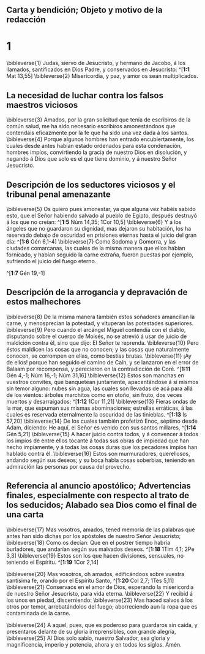 ## Carta y bendición; Objeto y motivo de la redacción
# 1 
\bibleverse{1} Judas, siervo de Jesucristo, y hermano de Jacobo, á los llamados, santificados en Dios Padre, y conservados en Jesucristo: ^[**1:1** Mat 13,55] \bibleverse{2} Misericordia, y paz, y amor os sean multiplicados. 




## La necesidad de luchar contra los falsos maestros viciosos
\bibleverse{3} Amados, por la gran solicitud que tenía de escribiros de la común salud, me ha sido necesario escribiros amonestándoos que contendáis eficazmente por la fe que ha sido una vez dada á los santos. \bibleverse{4} Porque algunos hombres han entrado encubiertamente, los cuales desde antes habían estado ordenados para esta condenación, hombres impíos, convirtiendo la gracia de nuestro Dios en disolución, y negando á Dios que solo es el que tiene dominio, y á nuestro Señor Jesucristo. 





## Descripción de los seductores viciosos y el tribunal penal amenazante
\bibleverse{5} Os quiero pues amonestar, ya que alguna vez habéis sabido esto, que el Señor habiendo salvado al pueblo de Egipto, después destruyó á los que no creían: ^[**1:5** Núm 14,35; 1Cor 10,5] \bibleverse{6} Y á los ángeles que no guardaron su dignidad, mas dejaron su habitación, los ha reservado debajo de oscuridad en prisiones eternas hasta el juicio del gran día: ^[**1:6** Gén 6,1-4] \bibleverse{7} Como Sodoma y Gomorra, y las ciudades comarcanas, las cuales de la misma manera que ellos habían fornicado, y habían seguido la carne extraña, fueron puestas por ejemplo, sufriendo el juicio del fuego eterno. 

^[**1:7** Gén 19,-1] 
  

## Descripción de la arrogancia y depravación de estos malhechores
\bibleverse{8} De la misma manera también estos soñadores amancillan la carne, y menosprecian la potestad, y vituperan las potestades superiores. \bibleverse{9} Pero cuando el arcángel Miguel contendía con el diablo, disputando sobre el cuerpo de Moisés, no se atrevió á usar de juicio de maldición contra él, sino que dijo: El Señor te reprenda. \bibleverse{10} Pero éstos maldicen las cosas que no conocen; y las cosas que naturalmente conocen, se corrompen en ellas, como bestias brutas. \bibleverse{11} ¡Ay de ellos! porque han seguido el camino de Caín, y se lanzaron en el error de Balaam por recompensa, y perecieron en la contradicción de Coré. ^[**1:11** Gén 4,-1; Núm 16,-1; Núm 31,16] \bibleverse{12} Estos son manchas en vuestros convites, que banquetean juntamente, apacentándose á sí mismos sin temor alguno: nubes sin agua, las cuales son llevadas de acá para allá de los vientos: árboles marchitos como en otoño, sin fruto, dos veces muertos y desarraigados; ^[**1:12** 1Cor 11,21] \bibleverse{13} Fieras ondas de la mar, que espuman sus mismas abominaciones; estrellas erráticas, á las cuales es reservada eternalmente la oscuridad de las tinieblas. ^[**1:13** Is 57,20] \bibleverse{14} De los cuales también profetizó Enoc, séptimo desde Adam, diciendo: He aquí, el Señor es venido con sus santos millares, ^[**1:14** Gén 5,21] \bibleverse{15} A hacer juicio contra todos, y á convencer á todos los impíos de entre ellos tocante á todas sus obras de impiedad que han hecho impíamente, y á todas las cosas duras que los pecadores impíos han hablado contra él. \bibleverse{16} Estos son murmuradores, querellosos, andando según sus deseos; y su boca habla cosas soberbias, teniendo en admiración las personas por causa del provecho. 


   

## Referencia al anuncio apostólico; Advertencias finales, especialmente con respecto al trato de los seducidos; Alabado sea Dios como el final de una carta
\bibleverse{17} Mas vosotros, amados, tened memoria de las palabras que antes han sido dichas por los apóstoles de nuestro Señor Jesucristo; \bibleverse{18} Como os decían: Que en el postrer tiempo habría burladores, que andarían según sus malvados deseos. ^[**1:18** 1Tim 4,1; 2Pe 3,3] \bibleverse{19} Estos son los que hacen divisiones, sensuales, no teniendo el Espíritu. 
^[**1:19** 1Cor 2,14] 
 

\bibleverse{20} Mas vosotros, oh amados, edificándoos sobre vuestra santísima fe, orando por el Espíritu Santo, ^[**1:20** Col 2,7; 1Tes 5,11] \bibleverse{21} Conservaos en el amor de Dios, esperando la misericordia de nuestro Señor Jesucristo, para vida eterna. \bibleverse{22} Y recibid á los unos en piedad, discerniendo: \bibleverse{23} Mas haced salvos á los otros por temor, arrebatándolos del fuego; aborreciendo aun la ropa que es contaminada de la carne. 



\bibleverse{24} A aquel, pues, que es poderoso para guardaros sin caída, y presentaros delante de su gloria irreprensibles, con grande alegría, \bibleverse{25} Al Dios solo sabio, nuestro Salvador, sea gloria y magnificencia, imperio y potencia, ahora y en todos los siglos. Amén. 